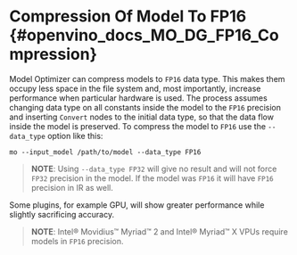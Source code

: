 # Compression Of Model To FP16 {#openvino_docs_MO_DG_FP16_Compression}

Model Optimizer can compress models to `FP16` data type. This makes them occupy less space 
in the file system and, most importantly, increase performance when particular hardware is used. 
The process assumes changing data type on all constants inside the model
to the `FP16` precision and inserting `Convert` nodes to the initial data type, so that the data
flow inside the model is preserved. To compress the model to `FP16` use the `--data_type` option like this:

```
mo --input_model /path/to/model --data_type FP16
```

> **NOTE**: Using `--data_type FP32` will give no result and will not force `FP32` 
> precision in the model. If the model was `FP16` it will have `FP16` precision in IR as well.

Some plugins, for example GPU, will show greater performance while slightly sacrificing
accuracy.

> **NOTE**: Intel&reg; Movidius&trade; Myriad&trade; 2 and Intel&reg; Myriad&trade; X VPUs
> require models in `FP16` precision.

